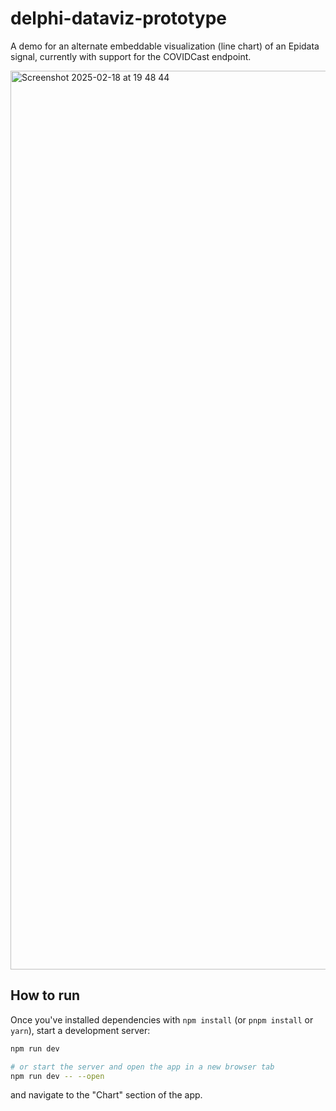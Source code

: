 # delphi-dataviz-prototype

A demo for an alternate embeddable visualization (line chart) of an Epidata signal, currently with support for the COVIDCast endpoint.

<img width="1438" alt="Screenshot 2025-02-18 at 19 48 44" src="https://github.com/user-attachments/assets/2e9f9355-9920-4f14-bb27-7f54f0a7c3da" />

## How to run

Once you've installed dependencies with `npm install` (or `pnpm install` or `yarn`), start a development server:

```bash
npm run dev

# or start the server and open the app in a new browser tab
npm run dev -- --open
```

and navigate to the "Chart" section of the app.
